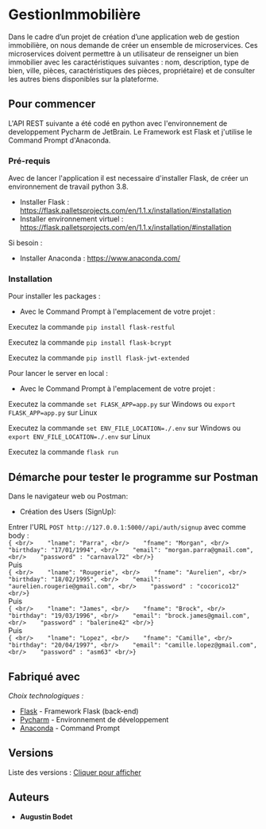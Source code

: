 # GestionImmobilière

Dans le cadre d’un projet de création d’une application web de gestion immobilière, on nous demande de créer un ensemble de microservices. Ces microservices doivent permettre à un utilisateur de renseigner un bien immobilier avec les caractéristiques suivantes : nom, description, type de bien, ville, pièces, caractéristiques des pièces, propriétaire) et de consulter les autres biens disponibles sur la plateforme. 

## Pour commencer

L'API REST suivante a été codé en python avec l'environnement de developpement Pycharm de JetBrain. Le Framework est Flask et j'utilise le Command Prompt d'Anaconda.

### Pré-requis

Avec de lancer l'application il est necessaire d'installer Flask, de créer un environnement de travail python 3.8.

- Installer Flask : https://flask.palletsprojects.com/en/1.1.x/installation/#installation
- Installer environnement virtuel : https://flask.palletsprojects.com/en/1.1.x/installation/#installation

Si besoin :
- Installer Anaconda : https://www.anaconda.com/

### Installation

Pour installer les packages :

* Avec le Command Prompt à l'emplacement de votre projet :

Executez la commande ``pip install flask-restful``

Executez la commande ``pip install flask-bcrypt``

Executez la commande ``pip instll flask-jwt-extended``

Pour lancer le server en local :

* Avec le Command Prompt à l'emplacement de votre projet :

Executez la commande ``set FLASK_APP=app.py`` sur Windows ou ``export FLASK_APP=app.py`` sur Linux

Executez la commande ``set ENV_FILE_LOCATION=./.env`` sur Windows ou ``export ENV_FILE_LOCATION=./.env`` sur Linux

Executez la commande ``flask run``

## Démarche pour tester le programme sur Postman

Dans le navigateur web ou Postman:

* Création des Users (SignUp):

Entrer l'URL ``POST http://127.0.0.1:5000//api/auth/signup`` avec comme body :
<br/>``
{
<br/>    "lname": "Parra",
<br/>    "fname": "Morgan",
<br/>    "birthday": "17/01/1994",
<br/>    "email": "morgan.parra@gmail.com",
<br/>    "password" : "carnaval72"
<br/>}
``
<br/>Puis
<br/>``
{
<br/>    "lname": "Rougerie",
<br/>    "fname": "Aurelien",
<br/>    "birthday": "18/02/1995",
<br/>    "email": "aurelien.rougerie@gmail.com",
<br/>    "password" : "cocorico12"
<br/>}
``
<br/>Puis
<br/>``
{
<br/>    "lname": "James",
<br/>    "fname": "Brock",
<br/>    "birthday": "19/03/1996",
<br/>    "email": "brock.james@gmail.com",
<br/>    "password" : "balerine42"
<br/>}
``
<br/>Puis
<br/>``
{
<br/>    "lname": "Lopez",
<br/>    "fname": "Camille",
<br/>    "birthday": "20/04/1997",
<br/>    "email": "camille.lopez@gmail.com",
<br/>    "password" : "asm63"
<br/>}
``

## Fabriqué avec

_Choix technologiques :_
* [Flask](https://flask.palletsprojects.com/en/1.1.x/) - Framework Flask (back-end)
* [Pycharm](https://www.jetbrains.com/fr-fr/pycharm/) - Environnement de développement
* [Anaconda](https://www.anaconda.com/) - Command Prompt


## Versions

Liste des versions : [Cliquer pour afficher](https://github.com/Oiures/GestionImmobiliere/tags)

## Auteurs

* **Augustin Bodet** 




